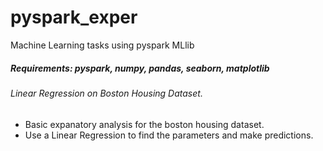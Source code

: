 # pyspark_exper
Machine Learning tasks using pyspark MLlib

##### Requirements: pyspark, numpy, pandas, seaborn, matplotlib
###### Linear Regression on Boston Housing Dataset.
  
  - Basic expanatory analysis for the boston housing dataset.
  - Use a Linear Regression to find the parameters and make predictions.

